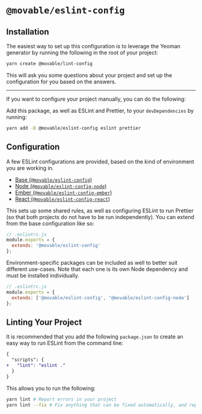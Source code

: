 # `@movable/eslint-config`

## Installation

The easiest way to set up this configuration is to leverage the Yeoman generator by running the following in the root of your project:

```bash
yarn create @movable/lint-config
```

This will ask you some questions about your project and set up the configuration for you based on the answers.

---

If you want to configure your project manually, you can do the following:

Add this package, as well as ESLint and Prettier, to your `devDependencies` by running:

```bash
yarn add -D @movable/eslint-config eslint prettier
```

## Configuration

A few ESLint configurations are provided, based on the kind of environment you are working in.

- [Base (`@movable/eslint-config`)](./index.js')
- [Node (`@movable/eslint-config-node`)](../node/index.js')
- [Ember (`@movable/eslint-config-ember`)](../ember/index.js')
- [React (`@movable/eslint-config-react`)](../react/index.js')

This sets up some shared rules, as well as configuring ESLint to run Prettier (so that both projects do not have to be run independently). You can extend from the base configuration like so:

```javascript
// .eslintrc.js
module.exports = {
  extends: '@movable/eslint-config'
};
```

Environment-specific packages can be included as well to better suit different use-cases. Note that each one is its own Node dependency and must be installed individually.

```javascript
// .eslintrc.js
module.exports = {
  extends: ['@movable/eslint-config', '@movable/eslint-config-node']
};
```

## Linting Your Project

It is recommended that you add the following `package.json` to create an easy way to run ESLint from the command line:

```diff
{
  "scripts": {
+   "lint": "eslint ."
  }
}
```

This allows you to run the following:

```bash
yarn lint # Report errors in your project
yarn lint --fix # Fix anything that can be fixed automatically, and report everything else
```
